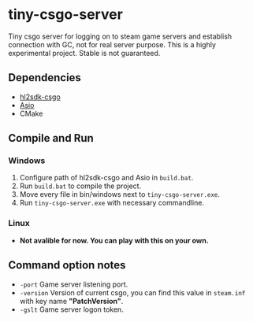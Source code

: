 # tiny-csgo-server
Tiny csgo server for logging on to steam game servers and establish connection with GC, not for real server purpose. This is a highly experimental project. Stable is not guaranteed. 

## Dependencies
 - [hl2sdk-csgo](https://github.com/alliedmodders/hl2sdk/tree/csgo)
 - [Asio](https://github.com/chriskohlhoff/asio) 
 - CMake

## Compile and Run 
### Windows
1. Configure path of hl2sdk-csgo and Asio in `build.bat`.
2. Run `build.bat` to compile the project.
3. Move every file in bin/windows next to `tiny-csgo-server.exe`.
4. Run `tiny-csgo-server.exe` with necessary commandline.

### Linux
- **Not avalible for now. You can play with this on your own.**

## Command option notes
- `-port` Game server listening port.
- `-version` Version of current csgo, you can find this value in `steam.inf` with key name **"PatchVersion"**.
- `-gslt` Game server logon token.
